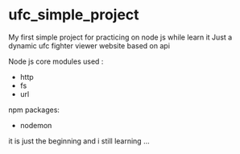 # ufc_simple_project
My first simple project for practicing on node js while learn it 
Just a dynamic ufc fighter viewer website based on api 

Node js core modules used :
- http
- fs
- url

npm packages:
- nodemon

it is just the beginning and i still learning ...


